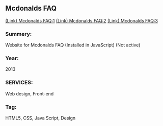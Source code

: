 ## Mcdonalds FAQ

[(Link) Mcdonalds FAQ:1](http://mmp.bmcc.cuny.edu/sayaka.tamura/MMP210/Midterm/MMP210-midTerm.html)
[(Link) Mcdonalds FAQ:2](http://mmp.bmcc.cuny.edu/sayaka.tamura/MMP210/Midterm/MMP210-midTerm-Beef.html)
[(Link) Mcdonalds FAQ:3](http://mmp.bmcc.cuny.edu/sayaka.tamura/MMP210/Midterm/MMP210-midTerm-Chicken.html)

### Summery:  
Website for Mcdonalds FAQ (Installed in JavaScript)
(Not active)

### Year:  
2013  

### SERVICES:  
Web design, Front-end   

### Tag:  
HTML5, CSS, Java Script, Design
